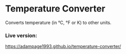 # Temperature Converter
Converts temperature (in °C, °F or K) to other units.

### Live version: ###
https://adampage1993.github.io/temperature-converter/
